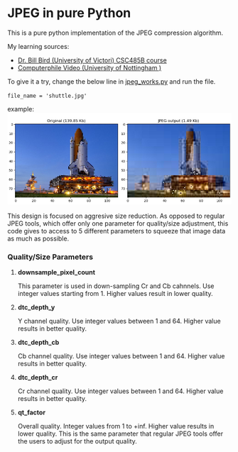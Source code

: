 # JPEG in pure Python

This is a pure python implementation of the JPEG compression algorithm.

My learning sources:
- [Dr. Bill Bird (University of Victori) CSC485B course](https://www.youtube.com/watch?v=95D99HEn4xU&list=PLU4IQLU9e_OpnkbCS_to64F_vw5yyg4HB)
- [Computerphile Video (University of Nottingham )](https://www.youtube.com/watch?v=Q2aEzeMDHMA&list=PLSL85pYTZnmvQVOfuK_1XuxUX9e6XSiGA&index=2)


To give it a try, change the below line in [jpeg_works.py](jpeg_works.py) and run the file.


`file_name = 'shuttle.jpg'`

example:
![example.jpg](example.jpg)


This design is focused on aggresive size reduction.
As opposed to regular JPEG tools, which offer only one parameter for quality/size adjustment,
this code gives to access to 5 different parameters to squeeze that image data as much as possible.

### Quality/Size Parameters
1. **downsample_pixel_count**
    
    This parameter is used in down-sampling Cr and Cb cahnnels.
    Use integer values starting from 1.
    Higher values result in lower quality.


2. **dtc_depth_y**
    
    Y channel quality.
    Use integer values between 1 and 64. Higher value results in better quality.


3. **dtc_depth_cb**
    
    Cb channel quality. Use integer values between 1 and 64. Higher value results in better quality.


4. **dtc_depth_cr**

   Cr channel quality. Use integer values between 1 and 64. Higher value results in better quality.


5. **qt_factor**

   Overall quality. Integer values from 1 to +inf. Higher value results in lower quality.
    This is the same parameter that regular JPEG tools offer the users to adjust for the output quality.
